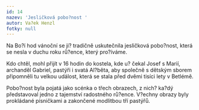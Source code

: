 ```yaml
---
id: 14
nazev: 'Jesličková pobo?nost '
autor: Va?ek Henzl
fotky: null
---
```

Na Bo?í hod vánoční se ji? tradičně uskutečnila jesličková pobo?nost, která se nesla v duchu roku rů?ence, který pro?íváme.
<p>
Kdo chtěl, mohl přijít v 16 hodin do kostela, kde u? čekal Josef s Marií, archanděl Gabriel, pastýři i svatá Al?běta, aby společně s dětským sborem připomněli tu velkou událost, která se stala před dvěmi tisíci lety v Betlémě.
<p>
Pobo?nost byla pojatá jako scénka o třech obrazech, z nich? ka?dý představoval jedno z tajemství radostného rů?ence. V?echny obrazy byly prokládané písničkami a zakončené modlitbou tří pastýřů.

